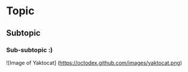 # Topic
## Subtopic
### Sub-subtopic :)

![Image of Yaktocat] (https://octodex.github.com/images/yaktocat.png)




